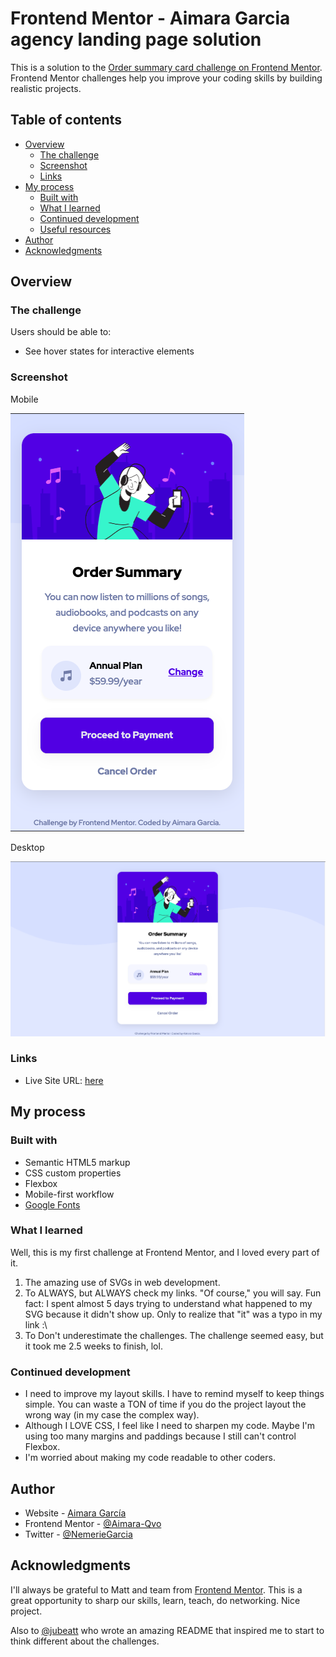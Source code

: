# Frontend Mentor - Aimara Garcia agency landing page solution

This is a solution to the [Order summary card challenge on Frontend Mentor](https://www.frontendmentor.io/challenges/order-summary-component-QlPmajDUj). Frontend Mentor challenges help you improve your coding skills by building realistic projects. 

## Table of contents

- [Overview](#overview)
  - [The challenge](#the-challenge)
  - [Screenshot](#screenshot)
  - [Links](#links)
- [My process](#my-process)
  - [Built with](#built-with)
  - [What I learned](#what-i-learned)
  - [Continued development](#continued-development)
  - [Useful resources](#useful-resources)
- [Author](#author)
- [Acknowledgments](#acknowledgments)

## Overview

### The challenge

Users should be able to:

- See hover states for interactive elements

### Screenshot

Mobile

![](https://github.com/aimaraqvo/order-summary-component/blob/main/design/mobile-design.jpg?raw=true)

Desktop

![](https://github.com/aimaraqvo/order-summary-component/blob/main/design/desktop-design.jpg?raw=true)

### Links
- Live Site URL: [here](https://aimaraqvo.github.io/order-summary-component/)

## My process

### Built with

- Semantic HTML5 markup
- CSS custom properties
- Flexbox
- Mobile-first workflow
- [Google Fonts](https://googlefonts.com)


### What I learned

Well, this is my first challenge at Frontend Mentor, and I loved every part of it. 

1. The amazing use of SVGs in web development. 
2. To ALWAYS, but ALWAYS check my links. "Of course," you will say. Fun fact: I spent almost 5 days trying to understand what happened to my SVG because it didn't show up. Only to realize that "it" was a typo in my link :\ 
3. To Don't underestimate the challenges. The challenge seemed easy, but it took me 2.5 weeks to finish, lol.

### Continued development

- I need to improve my layout skills. I have to remind myself to keep things simple. You    can waste a TON of time if you do the project layout the wrong way (in my case the complex way). 
- Although I LOVE CSS, I feel like I need to sharpen my code. Maybe I'm using too many margins and paddings because I still can't control Flexbox. 
- I'm worried about making my code readable to other coders.

## Author

- Website - [Aimara García](https://aimaraqvo.github.io/Aimara-Portfolio/)
- Frontend Mentor - [@Aimara-Qvo](https://www.frontendmentor.io/profile/Aimara-Qvo)
- Twitter - [@NemerieGarcia](https://twitter.com/NemerieGarcia)

## Acknowledgments

I'll always be grateful to Matt and team from [Frontend Mentor](https://www.frontendmentor.io/solutions). This is a great opportunity to sharp our skills, learn, teach, do networking. Nice project.

Also to [@jubeatt](https://www.frontendmentor.io/profile/jubeatt) who wrote an amazing README that inspired me to start to think different about the challenges. 